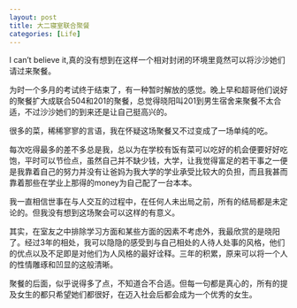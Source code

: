 ```yaml
---
layout: post
title: 大二寝室联合聚餐
categories: [Life]
---
```


I can’t believe it,真的没有想到在这样一个相对封闭的环境里竟然可以将沙沙她们请过来聚餐。

为时一个多月的考试终于结束了，有一种暂时解放的感觉。晚上早和超哥他们说好的聚餐扩大成联合504和201的聚餐，总觉得晓阳叫201到男生宿舍来聚餐不太合适，不过沙沙她们的到来还是让自己挺高兴的。

很多的菜，稀稀寥寥的言语，我在怀疑这场聚餐又不过变成了一场单纯的吃。

每次吃得最多的差不多总是我，总以为在学校有饭有菜可以吃好的机会便要好好吃饱，平时可以节俭点，虽然自己并不缺少钱，大学，让我觉得富足的若干事之一便是我靠着自己的努力并没有让爸妈为我大学的学业承受比较大的负担，而且我甚而靠着那些在学业上那得的money为自己配了一台本本。

我一直相信世事在与人交互的过程中，在任何人未出局之前，所有的结局都是未定论的。但我没有想到这场聚会可以这样的有意义。

其实，在室友之中排除学习方面和某些方面的因素不考虑外，我最欣赏的是晓阳了。经过3年的相处，我可以隐隐的感受到与自己相处的人待人处事的风格，他们的优点以及不足即是对他们为人风格的最好诠释。三年的积累，原来可以将一个人的性情雕琢和凹显的这般清晰。

聚餐的后面，似乎说得多了点，不知道合不合适。但每一句都是真心的，所有的提及女生的都只希望她们都很好，在迈入社会后都会成为一个优秀的女生。
